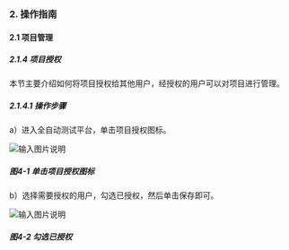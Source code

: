 ### 2. 操作指南

#### 2.1 项目管理

##### 2.1.4 项目授权

本节主要介绍如何将项目授权给其他用户，经授权的用户可以对项目进行管理。

##### 2.1.4.1 操作步骤

a）进入全自动测试平台，单击项目授权图标。

![输入图片说明](../../../images/SoFlu%E5%85%A8%E8%87%AA%E5%8A%A8%E6%B5%8B%E8%AF%95%E5%B9%B3%E5%8F%B0%E6%95%99%E7%A8%8B/2.%20%E6%93%8D%E4%BD%9C%E6%8C%87%E5%8D%97/1.%20%E9%A1%B9%E7%9B%AE%E7%AE%A1%E7%90%86/4-1.png)

##### 图4-1 单击项目授权图标

b）选择需要授权的用户，勾选已授权，然后单击保存即可。

![输入图片说明](../../../images/SoFlu%E5%85%A8%E8%87%AA%E5%8A%A8%E6%B5%8B%E8%AF%95%E5%B9%B3%E5%8F%B0%E6%95%99%E7%A8%8B/2.%20%E6%93%8D%E4%BD%9C%E6%8C%87%E5%8D%97/1.%20%E9%A1%B9%E7%9B%AE%E7%AE%A1%E7%90%86/4-2.png)

##### 图4-2 勾选已授权
